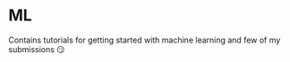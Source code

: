 # ML

Contains tutorials for getting started with machine learning and few of my submissions :smirk:
